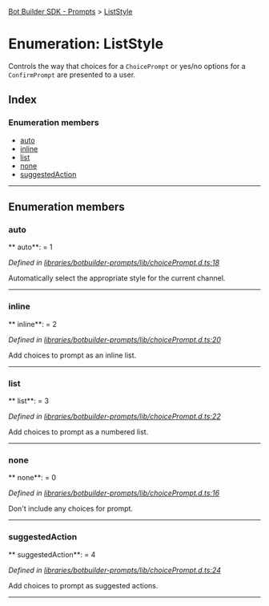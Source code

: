 [Bot Builder SDK - Prompts](../README.md) > [ListStyle](../enums/botbuilder_prompts.liststyle.md)



# Enumeration: ListStyle


Controls the way that choices for a `ChoicePrompt` or yes/no options for a `ConfirmPrompt` are presented to a user.

## Index

### Enumeration members

* [auto](botbuilder_prompts.liststyle.md#auto)
* [inline](botbuilder_prompts.liststyle.md#inline)
* [list](botbuilder_prompts.liststyle.md#list)
* [none](botbuilder_prompts.liststyle.md#none)
* [suggestedAction](botbuilder_prompts.liststyle.md#suggestedaction)



---
## Enumeration members
<a id="auto"></a>

###  auto

** auto**:    = 1

*Defined in [libraries/botbuilder-prompts/lib/choicePrompt.d.ts:18](https://github.com/Microsoft/botbuilder-js/blob/f596b7c/libraries/botbuilder-prompts/lib/choicePrompt.d.ts#L18)*



Automatically select the appropriate style for the current channel.




___

<a id="inline"></a>

###  inline

** inline**:    = 2

*Defined in [libraries/botbuilder-prompts/lib/choicePrompt.d.ts:20](https://github.com/Microsoft/botbuilder-js/blob/f596b7c/libraries/botbuilder-prompts/lib/choicePrompt.d.ts#L20)*



Add choices to prompt as an inline list.




___

<a id="list"></a>

###  list

** list**:    = 3

*Defined in [libraries/botbuilder-prompts/lib/choicePrompt.d.ts:22](https://github.com/Microsoft/botbuilder-js/blob/f596b7c/libraries/botbuilder-prompts/lib/choicePrompt.d.ts#L22)*



Add choices to prompt as a numbered list.




___

<a id="none"></a>

###  none

** none**:    = 0

*Defined in [libraries/botbuilder-prompts/lib/choicePrompt.d.ts:16](https://github.com/Microsoft/botbuilder-js/blob/f596b7c/libraries/botbuilder-prompts/lib/choicePrompt.d.ts#L16)*



Don't include any choices for prompt.




___

<a id="suggestedaction"></a>

###  suggestedAction

** suggestedAction**:    = 4

*Defined in [libraries/botbuilder-prompts/lib/choicePrompt.d.ts:24](https://github.com/Microsoft/botbuilder-js/blob/f596b7c/libraries/botbuilder-prompts/lib/choicePrompt.d.ts#L24)*



Add choices to prompt as suggested actions.




___


